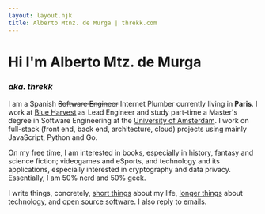 ```yaml
---
layout: layout.njk
title: Alberto Mtnz. de Murga | threkk.com
---
```


# Hi I'm Alberto Mtz. de Murga

### _aka. threkk_

I am a Spanish ~~Software Engineer~~ Internet Plumber currently living in **Paris**. I work at [Blue Harvest](https://blueharvest.io) as Lead Engineer and study part-time a Master's degree in Software Engineering at the [University of Amsterdam](https://www.uva.nl). I work on full-stack (front end, back end, architecture, cloud) projects using mainly JavaScript, Python and Go.

On my free time, I am interested in books, especially in history, fantasy and science fiction; videogames and eSports, and technology and its applications, especially interested in cryptography and data privacy. Essentially, I am 50% nerd and 50% geek.

I write things, concretely, [short things](https://twitter.com/threkk) about my life, [longer things](https://medium.com/@threkk) about technology, and [open source software](https://github.com/threkk). I also reply to [emails](mailto:hello@threkk.com).
